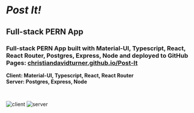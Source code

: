 # **_Post It!_**

## **Full-stack PERN App**
### Full-stack PERN App built with Material-UI, Typescript, React, React Router, Postgres, Express, Node and deployed to GitHub Pages: [christiandavidturner.github.io/Post-It](https://christiandavidturner.github.io/Post-It)


**Client: Material-UI, Typescript, React, React Router**<br/>
**Server: Postgres, Express, Node**

<br/>

![client](https://www.welcomedeveloper.com/static/ebd6aeec0816f67d616c41524671dc52/73f08/react-typescript-materialdesign.png)
![server](https://repository-images.githubusercontent.com/248812720/56902700-c5bd-11ea-813f-ed8631377258)

